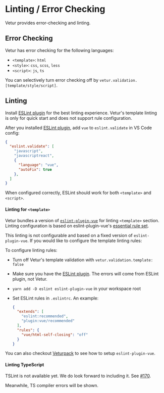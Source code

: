 # Linting / Error Checking

Vetur provides error-checking and linting.

## Error Checking

Vetur has error checking for the following languages:

- `<template>`: `html`
- `<style>`: `css`, `scss`, `less`
- `<script>`: `js`, `ts`

You can selectively turn error checking off by `vetur.validation.[template/style/script]`.

## Linting

Install [ESLint plugin](https://marketplace.visualstudio.com/items?itemName=dbaeumer.vscode-eslint) for the best linting experience. Vetur's template linting is only for quick start and does not support rule configuration.

After you installed [ESLint plugin](https://marketplace.visualstudio.com/items?itemName=dbaeumer.vscode-eslint), add `vue` to `eslint.validate` in VS Code config:

```json
{
  "eslint.validate": [
    "javascript",
    "javascriptreact",
    {
      "language": "vue",
      "autoFix": true
    },
  ]
}
```

When configured correctly, ESLint should work for both `<template>` and `<script>`.

#### Linting for `<template>`

Vetur bundles a version of [`eslint-plugin-vue`](https://eslint.vuejs.org/) for linting `<template>` section. Linting configuration is based on eslint-plugin-vue's [essential rule set](https://vuejs.github.io/eslint-plugin-vue/rules/#priority-a-essential-error-prevention).

This linting is not configurable and based on a fixed version of `eslint-plugin-vue`. If you would like to configure the template linting rules:

To configure linting rules:

- Turn off Vetur's template validation with `vetur.validation.template: false`
- Make sure you have the [ESLint plugin](https://marketplace.visualstudio.com/items?itemName=dbaeumer.vscode-eslint). The errors will come from ESLint plugin, not Vetur.
- `yarn add -D eslint eslint-plugin-vue` in your workspace root
- Set ESLint rules in `.eslintrc`. An example:

  ```json
  {
    "extends": [
      "eslint:recommended",
      "plugin:vue/recommended"
    ],
    "rules": {
      "vue/html-self-closing": "off"
    }
  }
  ```

You can also checkout [Veturpack](https://github.com/octref/veturpack) to see how to setup `eslint-plugin-vue`.

#### Linting TypeScript

TSLint is not available yet. We do look forward to including it. See [#170](https://github.com/vuejs/vetur/issues/170).

Meanwhile, TS compiler errors will be shown.
